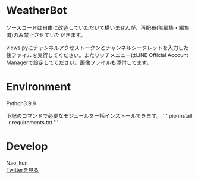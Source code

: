 # WeatherBot

ソースコードは自由に改造していただいて構いませんが、再配布(無編集・編集済)のみ禁止させていただきます。  
  
views.pyにチャンネルアクセストークンとチャンネルシークレットを入力した後ファイルを実行してください。またリッチメニューはLINE Official Account Managerで設定してください。画像ファイルも添付してます。  

# Environment
Python3.9.9  
  
下記のコマンドで必要なモジュールを一括インストールできます。
'''
pip install -r requirements.txt
'''

# Develop

Nao_kun  
[Twitterを見る](https://twitter.com/nao_consulting)
